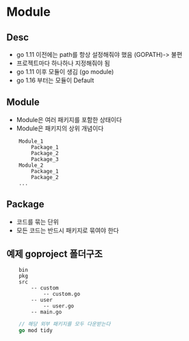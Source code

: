 # Module

## Desc
- go 1.11 이전에는 path를 항상 설정해줘야 했음 (GOPATH)-> 불편
- 프로젝트마다 하나하나 지정해줘야 됨
- go 1.11 이후 모듈이 생김 (go module)
- go 1.16 부터는 모듈이 Default

## Module
- Module은 여러 패키지를 포함한 상태이다
- Module은 패키지의 상위 개념이다

```
    Module_1
        Package_1
        Package_2
        Package_3
    Module_2
        Package_1
        Package_2
    ...
```
## Package
- 코드를 묶는 단위
- 모든 코드는 반드시 패키지로 묶여야 한다

## 예제 goproject 폴더구조

```
    bin
    pkg
    src
        -- custom
            -- custom.go
        -- user
            -- user.go
        -- main.go
```

```go
    // 해당 외부 패키지를 모두 다운받는다
    go mod tidy
```